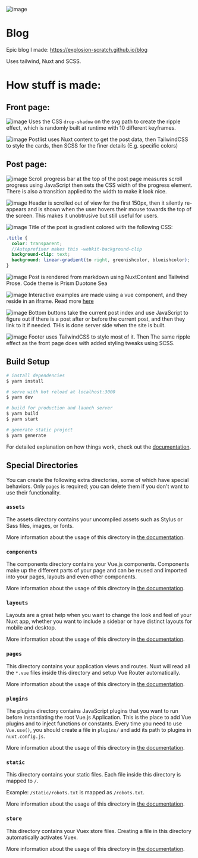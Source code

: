 ![image](https://user-images.githubusercontent.com/61319150/135258792-a742d3d7-5246-4348-bd5b-cf1972a288b9.png)

# Blog

Epic blog I made: https://explosion-scratch.github.io/blog

Uses tailwind, Nuxt and SCSS.

# How stuff is made:

## Front page:
![image](https://user-images.githubusercontent.com/61319150/135258815-d289641e-0edd-40ee-b633-7f7900ab94f9.png)
Uses the CSS `drop-shadow` on the svg path to create the ripple effect, which is randomly built at runtime with 10 different keyframes.

![image](https://user-images.githubusercontent.com/61319150/135258937-3debc5dd-48c1-419e-bb71-06be0e0f6602.png)
Postlist uses Nuxt content to get the post data, then TailwindCSS to style the cards, then SCSS for the finer details (E.g. specific colors)


## Post page:
![image](https://user-images.githubusercontent.com/61319150/135259097-dce13102-186c-4ad5-9476-548d43d90e17.png)
Scroll progress bar at the top of the post page measures scroll progress using JavaScript then sets the CSS width of the progress element. There is also a transition applied to the width to make it look nice.

![image](https://user-images.githubusercontent.com/61319150/135259231-a5e431f9-01be-4dc7-9a02-9038c426a62c.png)
Header is scrolled out of view for the first 150px, then it silently re-appears and is shown when the user hovers their mouse towards the top of the screen. This makes it unobtrusive but still useful for users.

![image](https://user-images.githubusercontent.com/61319150/135259342-25b85073-7112-4fe0-ba88-b9e76fd0710a.png)
Title of the post is gradient colored with the following CSS:
```scss
.title {
  color: transparent;
  //Autoprefixer makes this -webkit-background-clip
  background-clip: text;
  background: linear-gradient(to right, greenishcolor, blueishcolor);
}
```

![image](https://user-images.githubusercontent.com/61319150/135259523-b23b2827-e589-4a92-9544-fd45636faeab.png)
Post is rendered from markdown using NuxtContent and Tailwind Prose. Code theme is Prism Duotone Sea

![image](https://user-images.githubusercontent.com/61319150/135259632-c6f8cd2f-5a8e-4c68-95ac-7ac315ff47c4.png)
Interactive examples are made using a vue component, and they reside in an iframe. Read more [here](https://explosion-scratch.github.io/blog/codeeditors)

![image](https://user-images.githubusercontent.com/61319150/135259745-ae717bab-229f-4048-b2e9-e5f1b6bc733c.png)
Bottom buttons take the current post index and use JavaScript to figure out if there is a post after or before the current post, and then they link to it if needed. THis is done server side when the site is built.

![image](https://user-images.githubusercontent.com/61319150/135259851-bf9f528a-48ad-4850-ad21-1aeaf9f4a247.png)
Footer uses TailwindCSS to style most of it. Then The same ripple effect as the front page does with added styling tweaks using SCSS.

## Build Setup

```bash
# install dependencies
$ yarn install

# serve with hot reload at localhost:3000
$ yarn dev

# build for production and launch server
$ yarn build
$ yarn start

# generate static project
$ yarn generate
```

For detailed explanation on how things work, check out the [documentation](https://nuxtjs.org).

## Special Directories

You can create the following extra directories, some of which have special behaviors. Only `pages` is required; you can delete them if you don't want to use their functionality.

### `assets`

The assets directory contains your uncompiled assets such as Stylus or Sass files, images, or fonts.

More information about the usage of this directory in [the documentation](https://nuxtjs.org/docs/2.x/directory-structure/assets).

### `components`

The components directory contains your Vue.js components. Components make up the different parts of your page and can be reused and imported into your pages, layouts and even other components.

More information about the usage of this directory in [the documentation](https://nuxtjs.org/docs/2.x/directory-structure/components).

### `layouts`

Layouts are a great help when you want to change the look and feel of your Nuxt app, whether you want to include a sidebar or have distinct layouts for mobile and desktop.

More information about the usage of this directory in [the documentation](https://nuxtjs.org/docs/2.x/directory-structure/layouts).


### `pages`

This directory contains your application views and routes. Nuxt will read all the `*.vue` files inside this directory and setup Vue Router automatically.

More information about the usage of this directory in [the documentation](https://nuxtjs.org/docs/2.x/get-started/routing).

### `plugins`

The plugins directory contains JavaScript plugins that you want to run before instantiating the root Vue.js Application. This is the place to add Vue plugins and to inject functions or constants. Every time you need to use `Vue.use()`, you should create a file in `plugins/` and add its path to plugins in `nuxt.config.js`.

More information about the usage of this directory in [the documentation](https://nuxtjs.org/docs/2.x/directory-structure/plugins).

### `static`

This directory contains your static files. Each file inside this directory is mapped to `/`.

Example: `/static/robots.txt` is mapped as `/robots.txt`.

More information about the usage of this directory in [the documentation](https://nuxtjs.org/docs/2.x/directory-structure/static).

### `store`

This directory contains your Vuex store files. Creating a file in this directory automatically activates Vuex.

More information about the usage of this directory in [the documentation](https://nuxtjs.org/docs/2.x/directory-structure/store).
